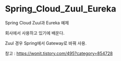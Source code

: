 # Spring_Cloud_Zuul_Eureka
Spring Cloud Zuul과 Eureka 예제


회사에서 사용하고 있기에 배운다.

Zuul 경우 Spring에서 Gateway로 바꿔 사용.

참고 : <https://wonit.tistory.com/495?category=854728>
